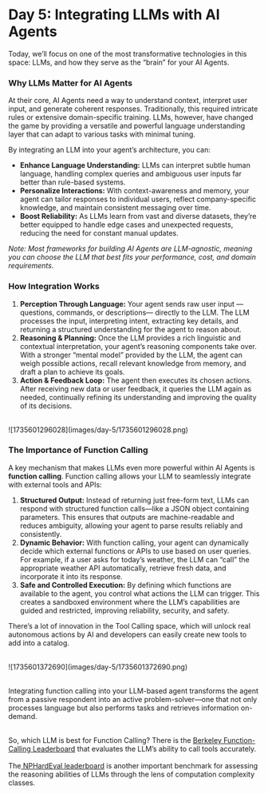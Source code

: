 # Day 5: Integrating LLMs with AI Agents

Today, we’ll focus on one of the most transformative technologies in this space: LLMs, and how they serve as the “brain” for your AI Agents.

### Why LLMs Matter for AI Agents

At their core, AI Agents need a way to understand context, interpret user input, and generate coherent responses. Traditionally, this required intricate rules or extensive domain-specific training. LLMs, however, have changed the game by providing a versatile and powerful language understanding layer that can adapt to various tasks with minimal tuning.


By integrating an LLM into your agent’s architecture, you can:


* **Enhance Language Understanding:** LLMs can interpret subtle human language, handling complex queries and ambiguous user inputs far better than rule-based systems.
* **Personalize Interactions:** With context-awareness and memory, your agent can tailor responses to individual users, reflect company-specific knowledge, and maintain consistent messaging over time.
* **Boost Reliability:** As LLMs learn from vast and diverse datasets, they’re better equipped to handle edge cases and unexpected requests, reducing the need for constant manual updates.

*Note: Most frameworks for building AI Agents are LLM-agnostic, meaning you can choose the LLM that best fits your performance, cost, and domain requirements.*


### How Integration Works


1. **Perception Through Language:**
   Your agent sends raw user input — questions, commands, or descriptions— directly to the LLM. The LLM processes the input, interpreting intent, extracting key details, and returning a structured understanding for the agent to reason about.
2. **Reasoning & Planning:**
   Once the LLM provides a rich linguistic and contextual interpretation, your agent’s reasoning components take over. With a stronger “mental model” provided by the LLM, the agent can weigh possible actions, recall relevant knowledge from memory, and draft a plan to achieve its goals.
3. **Action & Feedback Loop:**
   The agent then executes its chosen actions. After receiving new data or user feedback, it queries the LLM again as needed, continually refining its understanding and improving the quality of its decisions.

<br>
![1735601296028](images/day-5/1735601296028.png)

### The Importance of Function Calling

A key mechanism that makes LLMs even more powerful within AI Agents is **function calling**. Function calling allows your LLM to seamlessly integrate with external tools and APIs:


1. **Structured Output:** Instead of returning just free-form text, LLMs can respond with structured function calls—like a JSON object containing parameters. This ensures that outputs are machine-readable and reduces ambiguity, allowing your agent to parse results reliably and consistently.
2. **Dynamic Behavior:** With function calling, your agent can dynamically decide which external functions or APIs to use based on user queries. For example, if a user asks for today’s weather, the LLM can “call” the appropriate weather API automatically, retrieve fresh data, and incorporate it into its response.
3. **Safe and Controlled Execution:** By defining which functions are available to the agent, you control what actions the LLM can trigger. This creates a sandboxed environment where the LLM’s capabilities are guided and restricted, improving reliability, security, and safety.

There’s a lot of innovation in the Tool Calling space, which will unlock real autonomous actions by AI and developers can easily create new tools to add into a catalog.

<br>
![1735601372690](images/day-5/1735601372690.png)
<br>
<br>

Integrating function calling into your LLM-based agent transforms the agent from a passive respondent into an active problem-solver—one that not only processes language but also performs tasks and retrieves information on-demand.
<br><br>

So, which LLM is best for Function Calling? There is the [Berkeley Function-Calling Leaderboard](https://link.mail.beehiiv.com/ss/c/u001.bZk3R2gdQ8b05uWnqBcbJOj_g5p_UuZSxUB5SYXqvFCC2MXdhiRofHcO6eaZSY2ERtqXpGnGvL0yggii5_HMpOCeFAKd2vy2ZIaBXJcp6yVJ6bsuux07Jb5ByRtkpppXS00EQqrp1Nlq6T7_7TK8Km91CNIvskRlpPvj24bvE_frSW9EFU0esN9h0d2JWi_mX-FNw9rVgMLcbPdLhsNGFKDwSWIplS6J5Hyuqyk6p24/4cm/MZZiFnbfR3WthqpZAsuG2g/h4/h001.sbl0Frq9Qhsbo6mzzOivMswe9gSI8KtjwJ9g6z350e0) that evaluates the LLM’s ability to call tools accurately.
<br><br>
The[ NPHardEval leaderboard](https://link.mail.beehiiv.com/ss/c/u001.Py1voVJ44BthYsIqzrNF9dxbpe_qx1peiIqcr7kiNzAglZ-mUIH6mNCfFMbnVVJsu3aKad7s_LyldpC_CLXRG3fG0bN5-quBjj68MB3FVLPzp6YXnKj9mgp9z9KTf5_JHIUnhw31QUpNwjTBbuEGOKnUdiobIvhsfruRoeJrRmfk2gIvWiCE7d_FR2Qys9DOG-CFqJveEJ_-QWujh9QRe1mbRbFVD8A8azqX14uhlWM/4cm/MZZiFnbfR3WthqpZAsuG2g/h5/h001.K5ipuO9pvgNdt1NT2kiEelR3E4fA7iU3wE34X4Hc4Hw) is another important benchmark for assessing the reasoning abilities of LLMs through the lens of computation complexity classes.
